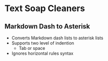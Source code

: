 # Text Soap Cleaners

## Markdown Dash to Asterisk

* Converts Markdown dash lists to asterisk lists
* Supports two level of indention 
	* Tab or space
* Ignores horizontal rules syntax